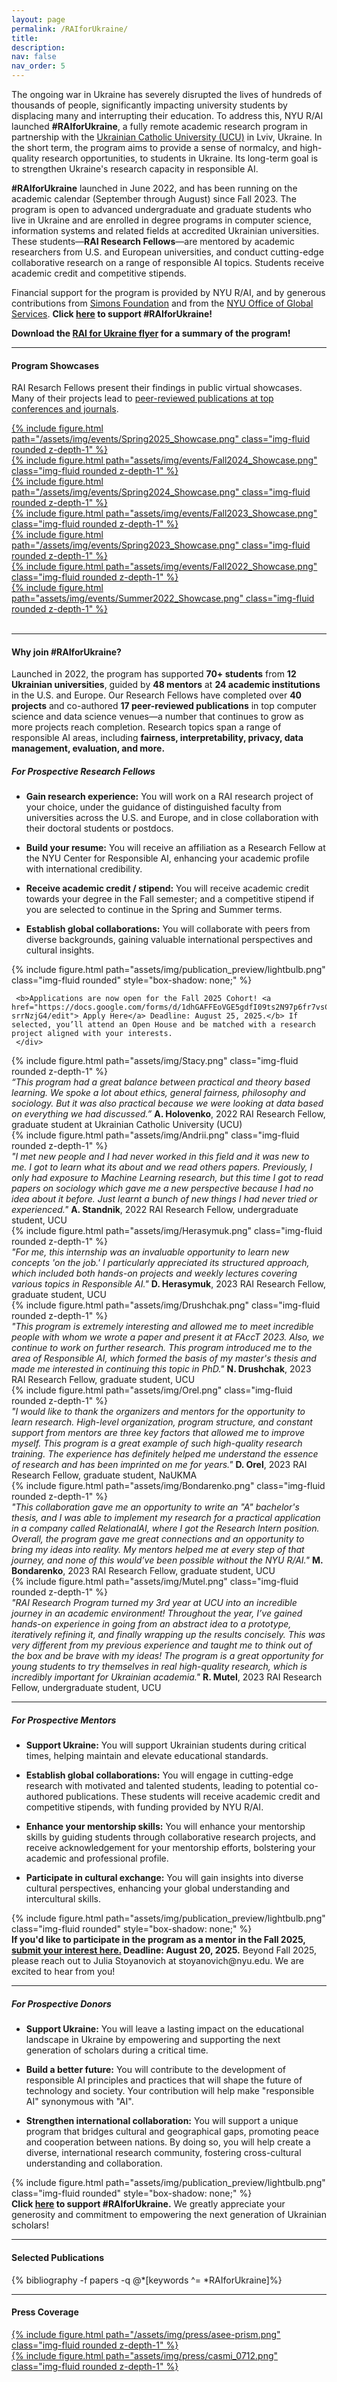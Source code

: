 ```yaml
---
layout: page
permalink: /RAIforUkraine/
title:
description:
nav: false
nav_order: 5
---
```


<div id="banner-other" style="background-image: url('{{ "/assets/img/banner/RAIforUkraine_Banner.png" | relative_url }}');"></div>

<!-- <h4 class="category" id="collaboration">#RAIforUkraine: Responsible AI Research for Ukrainian Scholars</h4> -->

The ongoing war in Ukraine has severely disrupted the lives of
hundreds of thousands of people, significantly impacting university
students by displacing many and interrupting their education.  To
address this, NYU R/AI launched **\#RAIforUkraine**, a fully remote
academic research program in partnership with the <a
href="https://ucu.edu.ua/en/">Ukrainian Catholic University (UCU)</a>
in Lviv, Ukraine.  In the short term, the program aims to provide a
sense of normalcy, and high-quality research opportunities, to
students in Ukraine.  Its long-term goal is to strengthen Ukraine's
research capacity in responsible AI.

**#RAIforUkraine** launched in June 2022, and has been running on the
academic calendar (September through August) since Fall 2023.  The
program is open to advanced undergraduate and graduate students who live in
Ukraine and are enrolled in degree programs in computer science,
information systems and related fields at accredited Ukrainian
universities.  These students—**RAI Research Fellows**—are
mentored by academic researchers from U.S. and European universities,
and conduct cutting-edge collaborative research on a range of
responsible AI topics.  Students receive academic credit and
competitive stipends.

Financial support for the program is provided by NYU R/AI, and by
generous contributions from [Simons
Foundation](https://www.simonsfoundation.org/) and from the [NYU Office of
Global
Services](https://www.nyu.edu/about/leadership-university-administration/office-of-the-president/office-of-the-provost/university-life/office-of-studentaffairs/office-of-global-services.html). **Click <a href="https://www.givecampus.com/campaigns/25654/donations/new?designation=thecenterforresponsibleai">here</a> to support #RAIforUkraine!**

**Download the [RAI for Ukraine flyer](/assets/pdf/RAIforUkraineFlyerVJul29.pdf) for a summary of the program!**
<hr>

<h4 class="category" id="showcases">Program Showcases</h4>

RAI Resarch Fellows present their findings in
public virtual showcases. Many of their projects lead to
[peer-reviewed publications at top conferences and journals](/RAIforUkraine/#publications).


<div class="container">
  <div class="row mt-3">
    <div class="col-sm mt-3 mt-md-0">
      <a href="https://www.youtube.com/watch?v=ohjggulSOkI">
      {% include figure.html path="/assets/img/events/Spring2025_Showcase.png" class="img-fluid rounded z-depth-1" %}
      </a>
    </div>
    <div class="col-sm mt-3 mt-md-0">
      <a href="https://www.youtube.com/watch?v=nt7rcNUyoJs">
      {% include figure.html path="assets/img/events/Fall2024_Showcase.png" class="img-fluid rounded z-depth-1" %}
      </a>
    </div>
    <div>
    </div>
  </div>
  <div class="row mt-3">
    <div class="col-sm mt-3 mt-md-0">
    <a href="https://youtu.be/r7tBBcO1JIM">
    {% include figure.html path="/assets/img/events/Spring2024_Showcase.png" class="img-fluid rounded z-depth-1" %}
    </a>
    </div>
    <div class="col-sm mt-3 mt-md-0">
    <a href="https://youtu.be/BrnVgvP-vp0">
    {% include figure.html path="assets/img/events/Fall2023_Showcase.png" class="img-fluid rounded z-depth-1" %}
    </a>
    </div>
    </div>
  <div class="row mt-3">
    <div class="col-sm mt-3 mt-md-0">
    <a href="https://youtu.be/GGO_JL5QUPg">
    {% include figure.html path="/assets/img/events/Spring2023_Showcase.png" class="img-fluid rounded z-depth-1" %}
    </a>
    </div>
    <div class="col-sm mt-3 mt-md-0">
    <a href="https://youtu.be/27NXbZsmy1I">
    {% include figure.html path="assets/img/events/Fall2022_Showcase.png" class="img-fluid rounded z-depth-1" %}
    </a>
    </div>
    </div>
  <div class="row mt-3">
    <div class="col-sm mt-3 mt-md-0">
    <a href="https://youtu.be/hM4eRWO5DNI">
    {% include figure.html path="assets/img/events/Summer2022_Showcase.png" class="img-fluid rounded z-depth-1" %}
    </a>
    </div>
    <div class="col-sm mt-3 mt-md-0">
    &nbsp;
    </div>
  </div>
</div>

<hr>

<h4 class="category" id="apply">Why join #RAIforUkraine?</h4>

Launched in 2022, the program has supported **70+ students** from **12 Ukrainian universities**, guided by **48 mentors** at **24 academic institutions** in the U.S. and Europe. Our Research Fellows have completed over **40 projects** and co-authored **17 peer-reviewed publications** in top computer science and data science venues—a number that continues to grow as more projects reach completion. Research topics span a range of responsible AI areas, including **fairness, interpretability, privacy, data management, evaluation, and more.**

<h5 class="category" id="students">For Prospective Research Fellows</h5>

- **Gain research experience:** You will work on a RAI research project of
your choice, under the guidance of distinguished faculty from
universities across the U.S. and Europe, and in close collaboration with
their doctoral students or postdocs.

- **Build your resume:** You will receive an affiliation as a Research
Fellow at the NYU Center for Responsible AI, enhancing your academic
profile with international credibility.  

- **Receive academic credit / stipend:** You will receive academic
credit towards your degree in the Fall semester; and a competitive
stipend if you are selected to continue in the Spring and Summer
terms.

- **Establish global collaborations:** You will collaborate with peers
from diverse backgrounds, gaining valuable international perspectives
and cultural insights.

<div class="container">
  <div class="row mt-3">
    <div class="col-sm-2 mt-3 mt-md-0"> 
      {% include figure.html path="assets/img/publication_preview/lightbulb.png" class="img-fluid rounded" style="box-shadow: none;" %}
    </div>
    <div class="col-sm-10 mt-3 mt-md-0">

     <b>Applications are now open for the Fall 2025 Cohort! <a href="https://docs.google.com/forms/d/1dhGAFFEoVGE5gdfI09ts2N97p6fr7vsCaT-srrNzjG4/edit"> Apply Here</a> Deadline: August 25, 2025.</b> If selected, you’ll attend an Open House and be matched with a research project aligned with your interests.
     </div>
  </div>
</div> 

<div class="container">
  <div class="row mt-3">
    <div class="col-sm-4 mt-3 mt-md-0">
    {% include figure.html path="assets/img/Stacy.png" class="img-fluid rounded z-depth-1" %}
    </div>
    <div class="col-sm-8 mt-3 mt-md-0">
    <i>“This program had a great balance between practical and theory based learning. We spoke a lot about ethics, general fairness, philosophy
and sociology. But it was also practical because we were looking at data based on everything we had discussed.”</i>
   <b>A. Holovenko</b>, 2022 RAI Research Fellow, graduate student at Ukrainian Catholic University (UCU)
    </div>
  </div>
  <div class="row mt-3">
    <div class="col-sm-4 mt-3 mt-md-0">
     {% include figure.html path="assets/img/Andrii.png" class="img-fluid rounded z-depth-1" %}
    </div>
   <div class="col-sm-8 mt-3 mt-md-0">
    <i>"I met new people and I had never worked in this field and it was new to me. I got to learn what its about and we read others papers. Previously, I only had exposure to Machine Learning research, but this time I got to read papers on sociology which gave me a new perspective because I had no idea about it before. Just learnt a bunch of new things I had never tried or experienced."</i>
    <b>A. Standnik</b>, 2022 RAI Research Fellow, undergraduate student, UCU
    </div>
  </div>
    <div class="row mt-3">
    <div class="col-sm-4 mt-3 mt-md-0">
     {% include figure.html path="assets/img/Herasymuk.png" class="img-fluid rounded z-depth-1" %}
    </div>
   <div class="col-sm-8 mt-3 mt-md-0">
    <i>"For me, this internship was an invaluable opportunity to learn new concepts 'on the job.' I particularly appreciated its structured approach, which included both hands-on projects and weekly lectures covering various topics in Responsible AI."</i>
    <b>D. Herasymuk</b>, 2023 RAI Research Fellow, graduate student, UCU
    </div>
  </div>
     <div class="row mt-3">
    <div class="col-sm-4 mt-3 mt-md-0">
     {% include figure.html path="assets/img/Drushchak.png" class="img-fluid rounded z-depth-1" %}
    </div>
   <div class="col-sm-8 mt-3 mt-md-0">
    <i>"This program is extremely interesting and allowed me to meet incredible people with whom we wrote a paper and present it at FAccT 2023. Also, we continue to work on further research. This program introduced me to the area of Responsible AI, which formed the basis of my master's thesis and made me interested in continuing this topic in PhD."</i>
    <b>N. Drushchak</b>, 2023 RAI Research Fellow, graduate student, UCU
    </div>
  </div>
     <div class="row mt-3">
    <div class="col-sm-4 mt-3 mt-md-0">
     {% include figure.html path="assets/img/Orel.png" class="img-fluid rounded z-depth-1" %}
    </div>
   <div class="col-sm-8 mt-3 mt-md-0">
    <i>"I would like to thank the organizers and mentors for the opportunity to learn research. High-level organization, program structure, and constant support from mentors are three key factors that allowed me to improve myself. This program is a great example of such high-quality research training. The experience has definitely helped me understand the essence of research and has been imprinted on me for years."</i>
    <b>D. Orel</b>, 2023 RAI Research Fellow, graduate student, NaUKMA
    </div>
  </div>
     <div class="row mt-3">
    <div class="col-sm-4 mt-3 mt-md-0">
     {% include figure.html path="assets/img/Bondarenko.png" class="img-fluid rounded z-depth-1" %}
    </div>
   <div class="col-sm-8 mt-3 mt-md-0">
    <i>"This collaboration gave me an opportunity to write an "A" bachelor's thesis, and I was able to implement my research for a practical application in a company called RelationalAI, where I got the Research Intern position. Overall, the program gave me great connections and an opportunity to bring my ideas into reality. My mentors helped me at every step of that journey, and none of this would’ve been possible without the NYU R/AI."</i>
    <b>M. Bondarenko</b>, 2023 RAI Research Fellow, graduate student, UCU
    </div>
  </div>
     <div class="row mt-3">
    <div class="col-sm-4 mt-3 mt-md-0">
     {% include figure.html path="assets/img/Mutel.png" class="img-fluid rounded z-depth-1" %}
    </div>
   <div class="col-sm-8 mt-3 mt-md-0">
    <i>"RAI Research Program turned my 3rd year at UCU into an incredible journey in an academic environment! Throughout the year, I’ve gained hands-on experience in going from an abstract idea to a prototype, iteratively refining it, and finally wrapping up the results concisely. This was very different from my previous experience and taught me to think out of the box and be brave with my ideas! The program is a great opportunity for young students to try themselves in real high-quality research, which is incredibly important for Ukrainian academia."</i>
    <b>R. Mutel</b>, 2023 RAI Research Fellow, undergraduate student, UCU
    </div>  
</div>
</div>

<hr>

<h5 class="category" id="mentors">For Prospective Mentors</h5>

- **Support Ukraine:** You will support Ukrainian students during
critical times, helping maintain and elevate educational standards.

- **Establish global collaborations:** You will engage in cutting-edge
    research with motivated and talented students, leading to
    potential co-authored publications.  These students will receive
    academic credit and competitive stipends, with funding provided by
    NYU R/AI.

- **Enhance your mentorship skills:** You will enhance your mentorship
skills by guiding students through collaborative research projects,
and receive acknowledgement for your mentorship efforts, bolstering
your academic and professional profile.

- **Participate in cultural exchange:** You will gain insights into
    diverse cultural perspectives, enhancing your global understanding
    and intercultural skills.



<div class="container">
  <div class="row mt-3">
    <div class="col-sm-2 mt-3 mt-md-0">
      {% include figure.html path="assets/img/publication_preview/lightbulb.png" class="img-fluid rounded" style="box-shadow: none;" %}
    </div>
    <div class="col-sm-10 mt-3 mt-md-0">
    <b>If you'd like to participate in the program as a mentor in the Fall 2025, <a href="https://docs.google.com/forms/d/1ePSSphFBM2PASjpO8rL1CyL6gRHFUacRO3BnQ-PUafE/edit"> submit your interest here.</a> Deadline: August 20, 2025.</b> Beyond Fall 2025, please reach out to Julia Stoyanovich at stoyanovich@nyu.edu. We are excited to hear from you!
    </div>
  </div>
</div>

<hr>

<h5 class="category" id="donors">For Prospective Donors</h5>

- **Support Ukraine:** You will leave a lasting impact on the
    educational landscape in Ukraine by empowering and supporting the
    next generation of scholars during a critical time.

- **Build a better future:** You will contribute to the development of
    responsible AI principles and practices that will shape the future
    of technology and society.  Your contribution will help make
    "responsible AI" synonymous with "AI".

- **Strengthen international collaboration:** You will support a
    unique program that bridges cultural and geographical gaps,
    promoting peace and cooperation between nations.  By doing so, you
    will help create a diverse, international research community,
    fostering cross-cultural understanding and collaboration.


<div class="container">
  <div class="row mt-3">
    <div class="col-sm-2 mt-3 mt-md-0">
      {% include figure.html path="assets/img/publication_preview/lightbulb.png" class="img-fluid rounded" style="box-shadow: none;" %}
    </div>
    <div class="col-sm-10 mt-3 mt-md-0">
    <b>Click <a href="https://www.givecampus.com/campaigns/25654/donations/new?designation=thecenterforresponsibleai">here</a>
    to support #RAIforUkraine.</b>  We greatly appreciate your generosity and commitment to empowering the next generation of Ukrainian scholars!
    </div>
  </div>
</div>

<hr>

<!-- <h4 class="category" id="projects">Selected Projects</h4> -->

<h4 class="category" id="publications">Selected Publications</h4>

<div class="publications">
{% bibliography -f papers -q @*[keywords ^= *RAIforUkraine]%}
</div>

<hr>

<h4 class="category" id="press">Press Coverage</h4>

<div class="container">
  <div class="row mt-3">
    <div class="col-sm mt-3 mt-md-0">
    <a href="/assets/pdf/FriendsInDeed.pdf">
    {% include figure.html path="/assets/img/press/asee-prism.png" class="img-fluid rounded z-depth-1" %}
    </a>
    </div>
    <div class="col-sm mt-3 mt-md-0">
    <a href="https://casmi.northwestern.edu/news/articles/2023/resilience-in-the-face-of-war-ukrainian-researchers-investigate-ai-fairness.html">
    {% include figure.html path="assets/img/press/casmi_0712.png" class="img-fluid rounded z-depth-1" %}
    </a>
    </div>
  </div>
</div>

